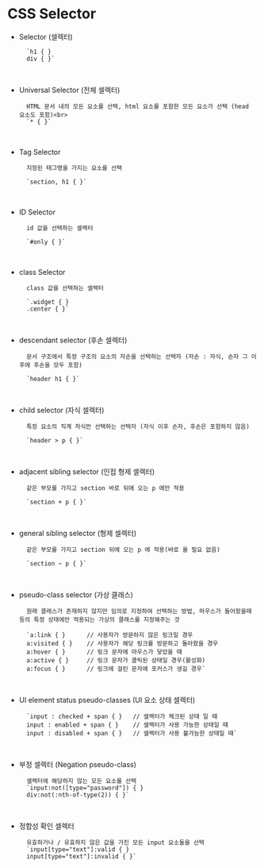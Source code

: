 # CSS Selector

- Selector (셀렉터)

        `h1 { }
        div { }`
<br>

- Universal Selector (전체 셀렉터)

        HTML 문서 내의 모든 요소를 선택, html 요소를 포함한 모든 요소가 선택 (head 요소도 포함)<br>
        `* { }`
<br>

- Tag Selector

        지정된 태그명을 가지는 요소를 선택

        `section, h1 { }`
<br>

- ID Selector

        id 값을 선택하는 셀렉터

        `#only { }`
<br>

- class Selector

        class 값을 선택하는 셀렉터

        `.widget { }
        .center { }`
<br>

- descendant selector (후손 셀렉터)

        문서 구조에서 특정 구조의 요소의 자손을 선택하는 선택자 (자손 : 자식, 손자 그 이후에 후손을 모두 포함)

        `header h1 { }`
<br>

- child selector (자식 셀렉터)

        특정 요소의 직계 자식만 선택하는 선택자 (자식 이후 손자, 후손은 포함하지 않음)

        `header > p { }`
<br>

- adjacent sibling selector (인접 형제 셀렉터)

        같은 부모를 가지고 section 바로 뒤에 오는 p 에만 적용

        `section + p { }`

<br>

- general sibling selector (형제 셀렉터)

        같은 부모를 가지고 section 뒤에 오는 p 에 적용(바로 올 필요 없음)

        `section ~ p { }`

<br>

- pseudo-class selector (가상 클래스)

        원래 클래스가 존재하지 않지만 임의로 지정하여 선택하는 방법, 마우스가 들어왔을때 등의 특정 상태에만 적용되는 가상의 클래스를 지정해주는 것

        `a:link { }      // 사용자가 방문하지 않은 링크일 경우
        a:visited { }    // 사용자가 해당 링크를 방문하고 돌아왔을 경우
        a:hover { }      // 링크 문자에 마우스가 닿았을 때
        a:active { }     // 링크 문자가 클릭된 상태일 경우(활성화)
        a:focus { }      // 링크에 걸린 문자에 포커스가 생길 경우`

<br>

- UI element status pseudo-classes (UI 요소 상태 셀렉터)

        `input : checked + span { }   // 셀렉터가 체크된 상태 일 때
        input : enabled + span { }    // 셀렉터가 사용 가능한 상태일 때
        input : disabled + span { }   // 셀렉터가 사용 불가능한 상태일 때`

<br>

- 부정 셀렉터 (Negation pseudo-class)

        셀렉터에 해당하지 않는 모든 요소를 선택
        `input:not([type="password"]) { }
        div:not(:nth-of-type(2)) { }`

<br>

- 정합성 확인 셀렉터

        유효하거나 / 유효하지 않은 값을 가진 모든 input 요소들을 선택
        `input[type="text"]:valid { }
        input[type="text"]:invalid { }`
